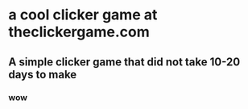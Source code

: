 # a cool clicker game at theclickergame.com
## A simple clicker game that did not take 10-20 days to make
### wow
